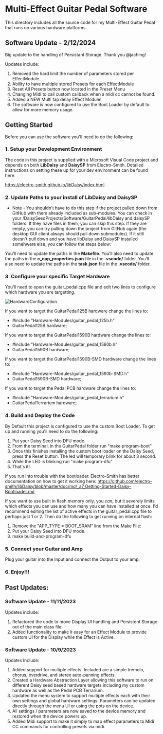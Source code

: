 # Multi-Effect Guitar Pedal Software
This directory includes all the source code for my Multi-Effect Guitar Pedal that runs on various hardware platforms. 

## Software Update - 2/12/2024
Big update to the handling of Persistant Storage.  Thank you @jaching!

Updates include:

1. Removed the hard limit the number of parameters stored per EffectModule.
2. Ability to have multiple stored Presets for each EffectModule
3. Reset All Presets button now located in the Preset Menu
4. Changing Midi to call custom callback when a midi cc cannot be found.
5. Added a NEW Multi tap delay Effect Module!
6. The software is now configured to use the Boot Loader by default to allow for more memory usage.

## Getting Started
Before you can use the software you'll need to do the following:

### 1. Setup your Development Environment

The code in this project is supplied with a Microsoft Visual Code project and depends on both **LibDaisy** and **DaisySP** from Electro-Smith. Detailed instructions on setting these up for your dev environment can be found here:

https://electro-smith.github.io/libDaisy/index.html

### 2. Update Paths to your install of LibDaisy and DaisySP

* Note - You shouldn't have to do this step if the project pulled down from GitHub with them already included as sub-modules.  You can check in your /DaisySeedProjects/Software/GuitarPedal/libDaisy and daisySP folders. If they have files in them, you can skip this step.  If they are empty, you can try pulling down the project from GitHub again (the desktop GUI client always should pull down submodules). If it still doesn't pull down and you have libDaisy and DaisySP installed somehwere else, you can follow the steps below: 

You'll need to update the paths in the **Makefile**.
You'll also need to update the paths in the **c_cpp_properties.json** file in the **.vscode/** folder.
You'll also need to update the paths in the **task.json** file in the **.vscode/** folder.

### 3. Configure your specific Target Hardware

You'll need to open the guitar_pedal.cpp file and edit two lines to configure which hardware you are targetting.

![HardwareConfiguration](images/configure_hardware.png)

If you want to target the GuitarPedal125B hardware change the lines to:

* #include "Hardware-Modules/guitar_pedal_125b.h"
* GuitarPedal125B hardware;

If you want to target the GuitarPedal1590B hardware change the lines to:

* #include "Hardware-Modules/guitar_pedal_1590b.h"
* GuitarPedal1590B hardware;

If you want to target the GuitarPedal1590B-SMD hardware change the lines to:

* #include "Hardware-Modules/guitar_pedal_1590b-SMD.h"
* GuitarPedal1590B-SMD hardware;

If you want to target the Pedal PCB hardware change the lines to:

* #include "Hardware-Modules/guitar_pedal_terrarium.h"
* GuitarPedalTerrarium hardware;

### 4. Build and Deploy the Code

By Default this project is configured to use the custom Boot Loader. To get up and running you'll need to do the following:

1. Put your Daisy Seed into DFU mode.
2. From the terminal, in the GuitarPedal folder run "make program-boot"
3. Once this finishes installing the custom boot loader on the Daisy Seed, press the Reset button. The led will temporary blink for about 3 second.
4. While the LED is blinking run "make program-dfu"
5. That's it!

If you run into trouble with the bootloader.  Electro-Smith has better documentation on how to get it working here: https://github.com/electro-smith/libDaisy/blob/master/doc/md/_a7_Getting-Started-Daisy-Bootloader.md

If you want to use built in flash memory only, you *can*, but it severely limits which effects you can use and how many you can have installed at once. I'd recommend editing the list of active effects in the guitar_pedal.cpp file to perhaps just 1 or 2. Then do the following to get running on internal flash:

1. Remove the "APP_TYPE = BOOT_SRAM" line from the Make File:
2. Put your Daisy Seed into DFU mode.
3. make build-and-program-dfu

### 5. Connect your Guitar and Amp

Plug your guitar into the Input and connect the Output to your amp.

### 6. Enjoy!!!

## Past Updates:

### Software Update - 11/11/2023
Updates include:

1. Refactored the code to move Display UI handling and Persistent Storage out of the main class file.
2. Added functionality to make it easy for an Effect Module to provide custom UI for the Display while the Effect is Active.
   
### Software Update - 10/9/2023
Updates Include:

1. Added support for multiple effects.  Included are a simple tremolo, chorus, overdrive, and stereo auto-panning effects.
2. Created a Hardware Abstraction Layer allowing this software to run on different Daisy seed based hardware targets including my custom hardware as well as the Pedal PCB Terrarium.
3. Updated the menu system to support multiple effects each with their own settings and global hardware settings. Parameters can be updated directly through the menu UI or using the pots on the device.
4. All settings / parameters are now saved to the device memory and restored when the device powers up.
5. Added Midi support to make it simply to map effect parameters to Midi CC commands for controlling presets via midi.
